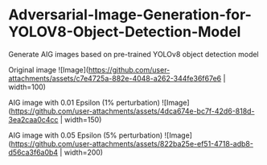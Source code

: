 # Adversarial-Image-Generation-for-YOLOV8-Object-Detection-Model
Generate AIG images based on pre-trained YOLOv8 object detection model

Original image
![Image](https://github.com/user-attachments/assets/c7e4725a-882e-4048-a262-344fe36f67e6 | width=100)

AIG image with 0.01 Epsilon (1% perturbation)
![Image](https://github.com/user-attachments/assets/4dca674e-bc7f-42d6-818d-3ea2caa0c4cc | width=150)

AIG image with 0.05 Epsilon (5% perturbation)
![Image](https://github.com/user-attachments/assets/822ba25e-ef51-4718-adb8-d56ca3f6a0b4 | width=200)

